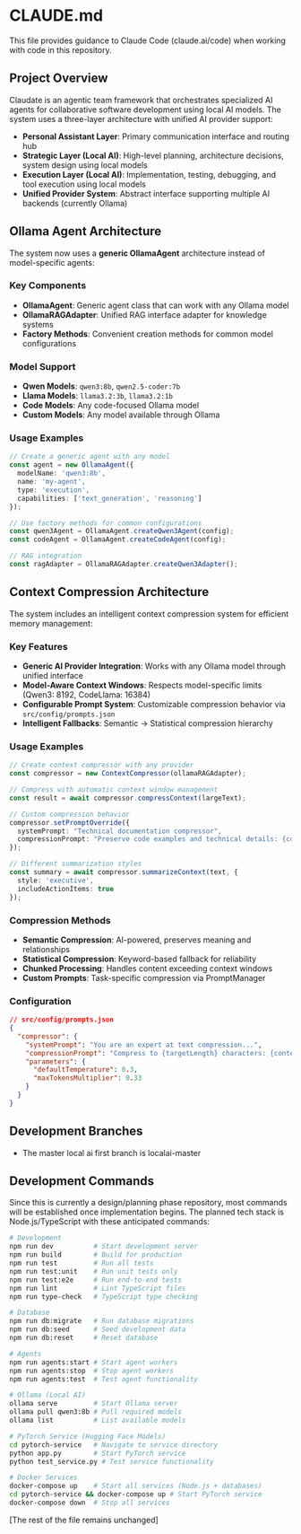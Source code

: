 # CLAUDE.md

This file provides guidance to Claude Code (claude.ai/code) when working with code in this repository.

## Project Overview

Claudate is an agentic team framework that orchestrates specialized AI agents for collaborative software development using local AI models. The system uses a three-layer architecture with unified AI provider support:

- **Personal Assistant Layer**: Primary communication interface and routing hub
- **Strategic Layer (Local AI)**: High-level planning, architecture decisions, system design using local models
- **Execution Layer (Local AI)**: Implementation, testing, debugging, and tool execution using local models
- **Unified Provider System**: Abstract interface supporting multiple AI backends (currently Ollama)

## Ollama Agent Architecture

The system now uses a **generic OllamaAgent** architecture instead of model-specific agents:

### Key Components
- **OllamaAgent**: Generic agent class that can work with any Ollama model
- **OllamaRAGAdapter**: Unified RAG interface adapter for knowledge systems
- **Factory Methods**: Convenient creation methods for common model configurations

### Model Support
- **Qwen Models**: `qwen3:8b`, `qwen2.5-coder:7b`
- **Llama Models**: `llama3.2:3b`, `llama3.2:1b`
- **Code Models**: Any code-focused Ollama model
- **Custom Models**: Any model available through Ollama

### Usage Examples
```typescript
// Create a generic agent with any model
const agent = new OllamaAgent({
  modelName: 'qwen3:8b',
  name: 'my-agent',
  type: 'execution',
  capabilities: ['text_generation', 'reasoning']
});

// Use factory methods for common configurations
const qwen3Agent = OllamaAgent.createQwen3Agent(config);
const codeAgent = OllamaAgent.createCodeAgent(config);

// RAG integration
const ragAdapter = OllamaRAGAdapter.createQwen3Adapter();
```

## Context Compression Architecture

The system includes an intelligent context compression system for efficient memory management:

### Key Features
- **Generic AI Provider Integration**: Works with any Ollama model through unified interface
- **Model-Aware Context Windows**: Respects model-specific limits (Qwen3: 8192, CodeLlama: 16384)
- **Configurable Prompt System**: Customizable compression behavior via `src/config/prompts.json`
- **Intelligent Fallbacks**: Semantic → Statistical compression hierarchy

### Usage Examples
```typescript
// Create context compressor with any provider
const compressor = new ContextCompressor(ollamaRAGAdapter);

// Compress with automatic context window management
const result = await compressor.compressContext(largeText);

// Custom compression behavior
compressor.setPromptOverride({
  systemPrompt: "Technical documentation compressor",
  compressionPrompt: "Preserve code examples and technical details: {content}"
});

// Different summarization styles
const summary = await compressor.summarizeContext(text, {
  style: 'executive',
  includeActionItems: true
});
```

### Compression Methods
- **Semantic Compression**: AI-powered, preserves meaning and relationships
- **Statistical Compression**: Keyword-based fallback for reliability  
- **Chunked Processing**: Handles content exceeding context windows
- **Custom Prompts**: Task-specific compression via PromptManager

### Configuration
```json
// src/config/prompts.json
{
  "compressor": {
    "systemPrompt": "You are an expert at text compression...",
    "compressionPrompt": "Compress to {targetLength} characters: {content}",
    "parameters": {
      "defaultTemperature": 0.3,
      "maxTokensMultiplier": 0.33
    }
  }
}
```

## Development Branches

- The master local ai first branch is localai-master

## Development Commands

Since this is currently a design/planning phase repository, most commands will be established once implementation begins. The planned tech stack is Node.js/TypeScript with these anticipated commands:

```bash
# Development
npm run dev          # Start development server
npm run build        # Build for production
npm run test         # Run all tests
npm run test:unit    # Run unit tests only
npm run test:e2e     # Run end-to-end tests
npm run lint         # Lint TypeScript files
npm run type-check   # TypeScript type checking

# Database
npm run db:migrate   # Run database migrations
npm run db:seed      # Seed development data
npm run db:reset     # Reset database

# Agents
npm run agents:start # Start agent workers
npm run agents:stop  # Stop agent workers
npm run agents:test  # Test agent functionality

# Ollama (Local AI)
ollama serve         # Start Ollama server
ollama pull qwen3:8b # Pull required models
ollama list          # List available models

# PyTorch Service (Hugging Face Models)
cd pytorch-service   # Navigate to service directory
python app.py        # Start PyTorch service
python test_service.py # Test service functionality

# Docker Services
docker-compose up    # Start all services (Node.js + databases)
cd pytorch-service && docker-compose up # Start PyTorch service
docker-compose down  # Stop all services
```

[The rest of the file remains unchanged]